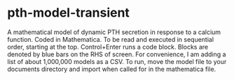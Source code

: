 pth-model-transient
===================

A mathematical model of dynamic PTH secretion in response to a calcium function.
Coded in Mathematica.  To be read and executed in sequential order, starting at the top.
Control+Enter runs a code block.
Blocks are denoted by blue bars on the RHS of screen.
For convenience, I am adding a list of about 1,000,000 models as a CSV.
To run, move the model file to your documents directory and import when called for in the mathematica file.